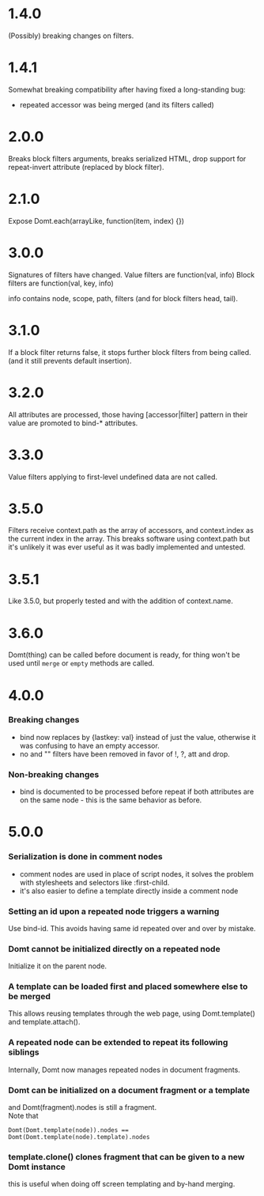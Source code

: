 1.4.0
=====

(Possibly) breaking changes on filters.

1.4.1
=====

Somewhat breaking compatibility after having fixed a long-standing bug:
- repeated accessor was being merged (and its filters called)

2.0.0
=====

Breaks block filters arguments, breaks serialized HTML, drop support for
repeat-invert attribute (replaced by block filter).

2.1.0
=====

Expose Domt.each(arrayLike, function(item, index) {})

3.0.0
=====

Signatures of filters have changed.
Value filters are function(val, info)
Block filters are function(val, key, info)

info contains node, scope, path, filters (and for block filters head, tail).

3.1.0
=====

If a block filter returns false, it stops further block filters from being called.
(and it still prevents default insertion).

3.2.0
=====

All attributes are processed, those having [accessor|filter] pattern in their
value are promoted to bind-* attributes.

3.3.0
=====

Value filters applying to first-level undefined data are not called.

3.5.0
=====

Filters receive context.path as the array of accessors, and context.index as
the current index in the array.
This breaks software using context.path but it's unlikely it was ever useful as
it was badly implemented and untested.

3.5.1
=====

Like 3.5.0, but properly tested and with the addition of context.name.

3.6.0
=====

Domt(thing) can be called before document is ready, for thing won't be
used until `merge` or `empty` methods are called.

4.0.0
=====

### Breaking changes
* bind now replaces by {lastkey: val} instead of just the value, otherwise it
  was confusing to have an empty accessor.
* no and "" filters have been removed in favor of !, ?, att and drop.

### Non-breaking changes
* bind is documented to be processed before repeat if both attributes are on
the same node - this is the same behavior as before.


5.0.0
=====

### Serialization is done in comment nodes
* comment nodes are used in place of script nodes, it solves the problem with
  stylesheets and selectors like :first-child.
* it's also easier to define a template directly inside a comment node

### Setting an id upon a repeated node triggers a warning

Use bind-id.
This avoids having same id repeated over and over by mistake.

### Domt cannot be initialized directly on a repeated node

Initialize it on the parent node.

### A template can be loaded first and placed somewhere else to be merged

This allows reusing templates through the web page, using Domt.template()
and template.attach().

### A repeated node can be extended to repeat its following siblings

Internally, Domt now manages repeated nodes in document fragments.

### Domt can be initialized on a document fragment or a template

and Domt(fragment).nodes is still a fragment.  
Note that
```
Domt(Domt.template(node)).nodes == Domt(Domt.template(node).template).nodes
```

### template.clone() clones fragment that can be given to a new Domt instance

this is useful when doing off screen templating and by-hand merging.

